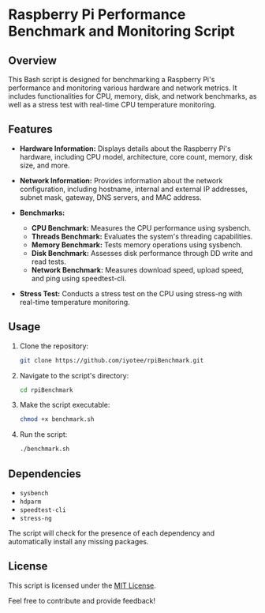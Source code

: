 # Raspberry Pi Performance Benchmark and Monitoring Script

## Overview

This Bash script is designed for benchmarking a Raspberry Pi's performance and monitoring various hardware and network metrics. It includes functionalities for CPU, memory, disk, and network benchmarks, as well as a stress test with real-time CPU temperature monitoring.

## Features

- **Hardware Information:** Displays details about the Raspberry Pi's hardware, including CPU model, architecture, core count, memory, disk size, and more.

- **Network Information:** Provides information about the network configuration, including hostname, internal and external IP addresses, subnet mask, gateway, DNS servers, and MAC address.

- **Benchmarks:**
  - **CPU Benchmark:** Measures the CPU performance using sysbench.
  - **Threads Benchmark:** Evaluates the system's threading capabilities.
  - **Memory Benchmark:** Tests memory operations using sysbench.
  - **Disk Benchmark:** Assesses disk performance through DD write and read tests.
  - **Network Benchmark:** Measures download speed, upload speed, and ping using speedtest-cli.

- **Stress Test:** Conducts a stress test on the CPU using stress-ng with real-time temperature monitoring.

## Usage

1. Clone the repository:

    ```bash
    git clone https://github.com/iyotee/rpiBenchmark.git
    ```

2. Navigate to the script's directory:

    ```bash
    cd rpiBenchmark
    ```

3. Make the script executable:

    ```bash
    chmod +x benchmark.sh
    ```

4. Run the script:

    ```bash
    ./benchmark.sh
    ```

## Dependencies

- `sysbench`
- `hdparm`
- `speedtest-cli`
- `stress-ng`

The script will check for the presence of each dependency and automatically install any missing packages.

## License

This script is licensed under the [MIT License](LICENSE).

Feel free to contribute and provide feedback!

